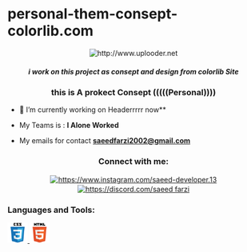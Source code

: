 # personal-them-consept-colorlib.com
<div align="center">
<img alt="http://www.uplooder.net" src="https://www.uplooder.net/img/image/27/5d0bd649fbe023f74cd0df45315b67f5/Screenshot-2dddd023-10-04-165342.png"/>

</div>

<H5 align="center"> i work on this project as consept and design from colorlib Site </H5>
<h3 align="center">this is A prokect Consept (((((Personal))))</h3>

- 🔭 I’m currently working on Headerrrrr now**

- My Teams is : **I Alone Worked**





- My emails for contact **saeedfarzi2002@gmail.com**
<div align="center">
<h3 align="center">Connect with me:</h3>
<p align="center">
<a href="https://instagram.com/https://www.instagram.com/saeed-developer.13" target="blank"><img align="center" src="https://raw.githubusercontent.com/rahuldkjain/github-profile-readme-generator/master/src/images/icons/Social/instagram.svg" alt="https://www.instagram.com/saeed-developer.13" height="30" width="40" /></a>
<a href="https://discord.gg/https://discord.com/saeed farzi" target="blank"><img align="center" src="https://raw.githubusercontent.com/rahuldkjain/github-profile-readme-generator/master/src/images/icons/Social/discord.svg" alt="https://discord.com/saeed farzi" height="30" width="40" /></a>
</p>

<h3 align="left">Languages and Tools:</h3>
<p align="left"> <a href="https://www.w3schools.com/css/" target="_blank" rel="noreferrer"> <img src="https://raw.githubusercontent.com/devicons/devicon/master/icons/css3/css3-original-wordmark.svg" alt="css3" width="40" height="40"/> </a> <a href="https://www.w3.org/html/" target="_blank" rel="noreferrer"> <img src="https://raw.githubusercontent.com/devicons/devicon/master/icons/html5/html5-original-wordmark.svg" alt="html5" width="40" height="40"/> </a> </p>
</div>
